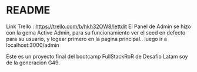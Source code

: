 # README
Link Trello : https://trello.com/b/hkh32OW8/lettdit
El Panel de Admin se hizo con la gema Active Admin, para su funcionamiento ver el seed en defecto para su usuario, y logear primero en la pagina principal..
luego ir a localhost:3000/admin

Este es un proyecto final del bootcamp FullStackRoR de Desafio Latam 
soy de la generacion G49.



